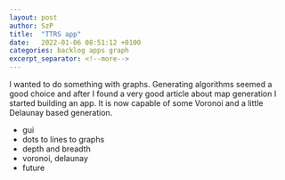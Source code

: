 ```yaml
---
layout: post
author: SzP
title:  "TTRS app"
date:   2022-01-06 08:51:12 +0100
categories: backlog apps graph
excerpt_separator: <!--more-->
---
```

I wanted to do something with graphs. Generating algorithms seemed a good choice and after I found a very good article about map generation I started building an app. It is now capable of some Voronoi and a little Delaunay based generation.
<!--more-->
- gui
- dots to lines to graphs
- depth and breadth
- voronoi, delaunay
- future
